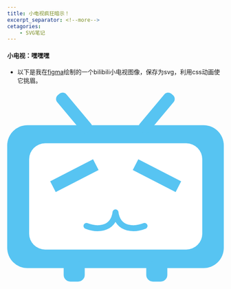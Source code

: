```yaml
---
title: 小电视疯狂暗示！
excerpt_separator: <!--more-->
cetagories:
    - SVG笔记
---
```

#### 小电视：嘿嘿嘿
 - 以下是我在[figma](https://www.figma.com/)绘制的一个bilibili小电视图像，保存为svg，利用css动画使它挑眉。
<!--more-->

<style>
  #eyes{
    animation: move 150ms easa 1s infinite alternate
  }
  @keyframes move{
         0%{transform: translateY(-5px);   
         100%{transform: translateY(-5px); }
  }
</style>









<svg width="514" height="453" viewBox="0 0 514 453" fill="none" xmlns="http://www.w3.org/2000/svg">
<rect y="82" width="514" height="339" rx="48" fill="#57C4F2"/>
<rect x="52" y="125" width="411" height="252" rx="38" fill="white"/>
<g id='eyes' >
    <rect x="102" y="215.25" width="114.365" height="28.6572" transform="rotate(-27.1856 102 215.25)" fill="#57C4F2"/>
    <rect width="114.365" height="28.6572" transform="matrix(-0.889531 -0.456874 -0.456874 0.889531 412.824 215.25)" fill="#57C4F2"/>
</g>
<rect x="307" y="87.6078" width="114.365" height="28.6572" rx="12" transform="rotate(-49.9992 307 87.6078)" fill="#57C4F2"/>
<rect width="114.365" height="28.6572" rx="12" transform="matrix(-0.642798 -0.766035 -0.766035 0.642798 206.466 87.6078)" fill="#57C4F2"/>
<rect x="134" y="406" width="50" height="47" rx="16" fill="#57C4F2"/>
<path d="M188 321C208.333 329 250.6 333.8 257 289" stroke="#57C4F2" stroke-width="14" stroke-linecap="round"/>
<path d="M326 321C305.667 329 263.4 333.8 257 289" stroke="#57C4F2" stroke-width="14" stroke-linecap="round"/>
<rect x="330" y="406" width="50" height="47" rx="16" fill="#57C4F2"/>
</svg>
